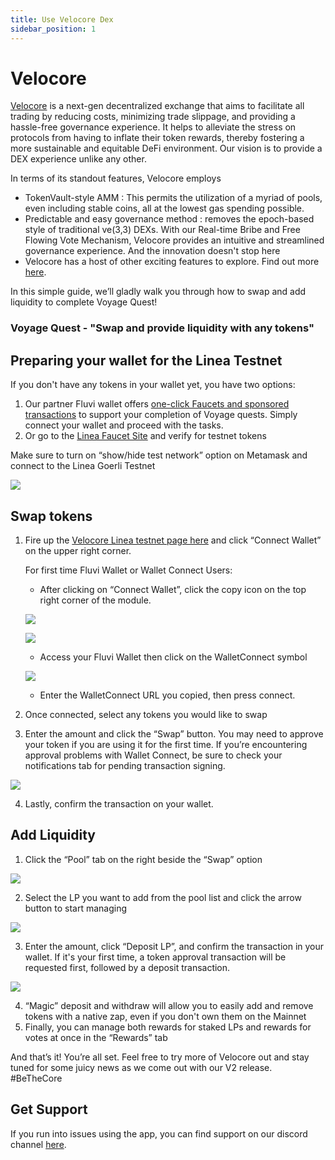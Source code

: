 ```yaml
---
title: Use Velocore Dex
sidebar_position: 1
---
```


# Velocore

[Velocore](http://linea.velocore.xyz) is a next-gen decentralized exchange that aims to facilitate all trading by reducing costs, minimizing trade slippage, and providing a hassle-free governance experience. It helps to alleviate the stress on protocols from having to inflate their token rewards, thereby fostering a more sustainable and equitable DeFi environment. Our vision is to provide a DEX experience unlike any other.

In terms of its standout features, Velocore employs

- TokenVault-style AMM : This permits the utilization of a myriad of pools, even including stable coins, all at the lowest gas spending possible.
- Predictable and easy governance method : removes the epoch-based style of traditional ve(3,3) DEXs. With our Real-time Bribe and Free Flowing Vote Mechanism, Velocore provides an intuitive and streamlined governance experience. And the innovation doesn't stop here
- Velocore has a host of other exciting features to explore. Find out more [here](https://docs.velocore.xyz).

In this simple guide, we’ll gladly walk you through how to swap and add liquidity to complete Voyage Quest!

### Voyage Quest - "Swap and provide liquidity with any tokens"

## Preparing your wallet for the Linea Testnet

If you don't have any tokens in your wallet yet, you have two options:

1.  Our partner Fluvi wallet offers [one-click Faucets and sponsored transactions](https://linea-quest.fluvi.io) to support your completion of Voyage quests. Simply connect your wallet and proceed with the tasks.
2.  Or go to the [Linea Faucet Site](https://faucet.goerli.linea.build) and verify for testnet tokens

Make sure to turn on “show/hide test network” option on Metamask and connect to the Linea Goerli Testnet

![](../../assets/velocore/image8.png)

## Swap tokens

1.  Fire up the [Velocore Linea testnet page here](https://linea.velocore.xyz/) and click “Connect Wallet” on the upper right corner.

    For first time Fluvi Wallet or Wallet Connect Users:

    - After clicking on “Connect Wallet”, click the copy icon on the top right corner of the module.

    ![](../../assets/velocore/image2.png)

    ![](../../assets/velocore/image9.png)

    - Access your Fluvi Wallet then click on the WalletConnect symbol

    ![](../../assets/velocore/image4.png)

    - Enter the WalletConnect URL you copied, then press connect.

2.  Once connected, select any tokens you would like to swap
3.  Enter the amount and click the “Swap” button. You may need to approve your token if you are using it for the first time. If you’re encountering approval problems with Wallet Connect, be sure to check your notifications tab for pending transaction signing.

![](../../assets/velocore/image6.png)

4.  Lastly, confirm the transaction on your wallet.

## Add Liquidity

1.  Click the “Pool” tab on the right beside the “Swap” option

![](../../assets/velocore/image3.png)

2.  Select the LP you want to add from the pool list and click the arrow button to start managing

![](../../assets/velocore/image7.png)

3.  Enter the amount, click “Deposit LP”, and confirm the transaction in your wallet. If it's your first time, a token approval transaction will be requested first, followed by a deposit transaction.

![](../../assets/velocore/image1.png)

4.  “Magic” deposit and withdraw will allow you to easily add and remove tokens with a native zap, even if you don't own them on the Mainnet
5.  Finally, you can manage both rewards for staked LPs and rewards for votes at once in the “Rewards” tab

And that’s it! You’re all set. Feel free to try more of Velocore out and stay tuned for some juicy news as we come out with our V2 release. #BeTheCore

## Get Support

If you run into issues using the app, you can find support on our discord channel [here](https://discord.gg/velocorexyz).
